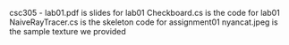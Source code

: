 csc305 - lab01.pdf is slides for lab01
Checkboard.cs is the code for lab01
NaiveRayTracer.cs is the skeleton code for assignment01
nyancat.jpeg is the sample texture we provided
